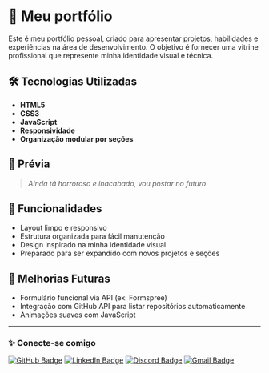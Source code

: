 # 💜 Meu portfólio

Este é meu portfólio pessoal, criado para apresentar projetos, habilidades e experiências na área de desenvolvimento. O objetivo é fornecer uma vitrine profissional que represente minha identidade visual e técnica.

## 🛠️ Tecnologias Utilizadas

- **HTML5**
- **CSS3**
- **JavaScript**
- **Responsividade**
- **Organização modular por seções**

## 📸 Prévia

> *Ainda tá horroroso e inacabado, vou postar no futuro*

## 🚀 Funcionalidades

- Layout limpo e responsivo
- Estrutura organizada para fácil manutenção
- Design inspirado na minha identidade visual
- Preparado para ser expandido com novos projetos e seções

## 📌 Melhorias Futuras

- Formulário funcional via API (ex: Formspree)
- Integração com GitHub API para listar repositórios automaticamente
- Animações suaves com JavaScript

---

### ✨ Conecte-se comigo

[![GitHub Badge](https://img.shields.io/badge/-GitHub-181717?style=flat-square&logo=github&logoColor=white&link=https://github.com/ATalDaAiume)](https://github.com/ATalDaAiume)
[![LinkedIn Badge](https://img.shields.io/badge/-LinkedIn-blue?style=flat-square&logo=Linkedin&logoColor=white&link=https://www.linkedin.com/in/eloizeaiume/)](https://www.linkedin.com/in/eloizeaiume/)
[![Discord Badge](https://img.shields.io/badge/-Discord-5865F2?style=flat-square&logo=discord&logoColor=white&link=https://discord.com/users/eloaiume)](https://discord.com/users/eloaiume)
[![Gmail Badge](https://img.shields.io/badge/-Gmail-c14438?style=flat-square&logo=Gmail&logoColor=white&link=mailto:eloizeayumi@gmail.com)](mailto:eloizeayumi@gmail.com)
